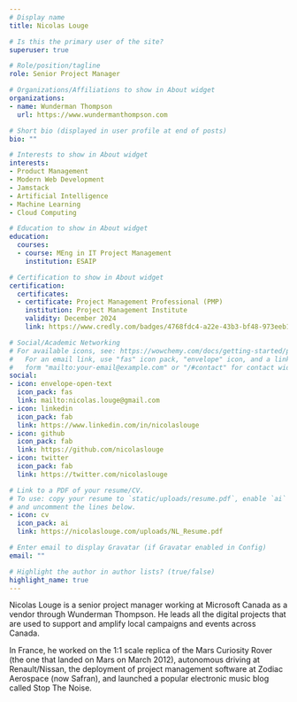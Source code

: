 ```yaml
---
# Display name
title: Nicolas Louge

# Is this the primary user of the site?
superuser: true

# Role/position/tagline
role: Senior Project Manager

# Organizations/Affiliations to show in About widget
organizations:
- name: Wunderman Thompson
  url: https://www.wundermanthompson.com

# Short bio (displayed in user profile at end of posts)
bio: ""

# Interests to show in About widget
interests:
- Product Management
- Modern Web Development
- Jamstack
- Artificial Intelligence
- Machine Learning
- Cloud Computing

# Education to show in About widget
education:
  courses:
  - course: MEng in IT Project Management
    institution: ESAIP

# Certification to show in About widget
certification:
  certificates:
  - certificate: Project Management Professional (PMP)
    institution: Project Management Institute
    validity: December 2024
    link: https://www.credly.com/badges/4768fdc4-a22e-43b3-bf48-973eeb1bebc4/linked_in_profile

# Social/Academic Networking
# For available icons, see: https://wowchemy.com/docs/getting-started/page-builder/#icons
#   For an email link, use "fas" icon pack, "envelope" icon, and a link in the
#   form "mailto:your-email@example.com" or "/#contact" for contact widget.
social:
- icon: envelope-open-text
  icon_pack: fas
  link: mailto:nicolas.louge@gmail.com
- icon: linkedin
  icon_pack: fab
  link: https://www.linkedin.com/in/nicolaslouge
- icon: github
  icon_pack: fab
  link: https://github.com/nicolaslouge
- icon: twitter
  icon_pack: fab
  link: https://twitter.com/nicolaslouge

# Link to a PDF of your resume/CV.
# To use: copy your resume to `static/uploads/resume.pdf`, enable `ai` icons in `params.toml`, 
# and uncomment the lines below.
- icon: cv
  icon_pack: ai
  link: https://nicolaslouge.com/uploads/NL_Resume.pdf

# Enter email to display Gravatar (if Gravatar enabled in Config)
email: ""

# Highlight the author in author lists? (true/false)
highlight_name: true
---
```


Nicolas Louge is a senior project manager working at Microsoft Canada as a vendor through Wunderman Thompson. He leads all the digital projects that are used to support and amplify local campaigns and events across Canada.

In France, he worked on the 1:1 scale replica of the Mars Curiosity Rover (the one that landed on Mars on March 2012), autonomous driving at Renault/Nissan, the deployment of project management software at Zodiac Aerospace (now Safran), and launched a popular electronic music blog called Stop The Noise.
